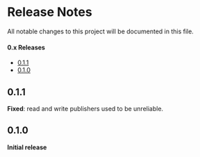 Release Notes
=============

All notable changes to this project will be documented in this file.

#### 0.x Releases

- [0.1.1](#011)
- [0.1.0](#010)

## 0.1.1

**Fixed**: read and write publishers used to be unreliable.

## 0.1.0

**Initial release**
